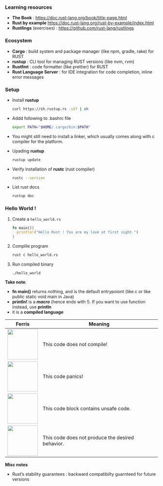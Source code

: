 ### Learning resources

- **The Book** : https://doc.rust-lang.org/book/title-page.html
- **Rust by example** https://doc.rust-lang.org/rust-by-example/index.html
- **Rustlings** (exercises) : https://github.com/rust-lang/rustlings



### Ecosystem

- **Cargo** : build system and package manager (like npm, gradle, rake) for RUST
- **rustup** : CLI tool for managing RUST versions (like nvm, rvm)
- **Rustfmt** : code formatter (like prettier) for RUST
- **Rust Language Server** : for IDE integration for code completion, inline error messages



### Setup

- Install **rustup**

  ```sh
  curl https://sh.rustup.rs -sSf | sh
  ```

- Addd following to .bashrc file

  ```bash
  export PATH="$HOME/.cargo/bin:$PATH"
  ```

- You might still need to install a linker, which usually comes along with c compiler for the platform.

- Upading **rustup**

  ```bash
  rustup update	
  ```

- Verify installation of **rustc** (rust compiler)

  ```bash
  rustc --version	
  ```

- List rust docs

  ```bash
  rustup doc			
  ```

  

### Hello World !

1. Create a `hello_world.rs`

   ```rust
   fn main(){
     println!("Hello Rust ! You are my love at first sight.")
   }
   ```

2. Complile program

   ```bash
   rust c hello_world.rs
   ```

3. Run compiled binary

   ```
   ./hello_world
   ```

**Take note**: 

- **fn main()** returns nothing, and is the default entrypoiont (like c or like public static void main in Java)
- **println!** is a ***macro*** (hence ends with !). If you want to use function instead, use **println**
- it is a **compiled language**











| Ferris                                                       | Meaning                                          |
| ------------------------------------------------------------ | ------------------------------------------------ |
| <img src="https://doc.rust-lang.org/book/img/ferris/does_not_compile.svg" style="width: 100px; display: block; overflow: hidden"> | This code does not compile!                      |
| <img src="https://doc.rust-lang.org/book/img/ferris/panics.svg" style="width: 100px; display: block; overflow: hidden"> | This code panics!                                |
| <img src="https://doc.rust-lang.org/book/img/ferris/unsafe.svg" style="width: 100px; display: block; overflow: hidden"> | This code block contains unsafe code.            |
| <img src="https://doc.rust-lang.org/book/img/ferris/not_desired_behavior.svg" style="width: 100px; display: block; overflow: hidden"> | This code does not produce the desired behavior. |





**Misc notes**

- Rust’s stability guarantees : backward compatibilty guarnteed for future versions
